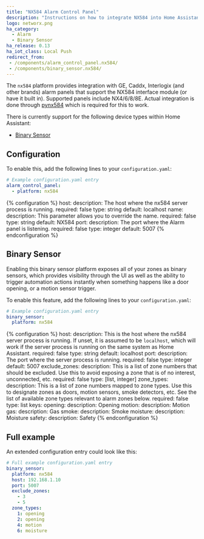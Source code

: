 ```yaml
---
title: "NX584 Alarm Control Panel"
description: "Instructions on how to integrate NX584 into Home Assistant."
logo: networx.png
ha_category:
  - Alarm
  - Binary Sensor
ha_release: 0.13
ha_iot_class: Local Push
redirect_from:
 - /components/alarm_control_panel.nx584/
 - /components/binary_sensor.nx584/
---
```


The `nx584` platform provides integration with GE, Caddx, Interlogix (and other brands) alarm panels that support the NX584 interface module (or have it built in). Supported panels include NX4/6/8/8E. Actual integration is done through [pynx584](http://github.com/kk7ds/pynx584) which is required for this to work.

There is currently support for the following device types within Home Assistant:

- [Binary Sensor](#binary-sensor)

## Configuration

To enable this, add the following lines to your `configuration.yaml`:

```yaml
# Example configuration.yaml entry
alarm_control_panel:
  - platform: nx584
```

{% configuration %}
host:
  description: The host where the nx584 server process is running.
  required: false
  type: string
  default: localhost
name:
  description: This parameter allows you to override the name.
  required: false
  type: string
  default: NX584
port:
  description: The port where the Alarm panel is listening.
  required: false
  type: integer
  default: 5007
{% endconfiguration %}

## Binary Sensor

Enabling this binary sensor platform exposes all of your zones as binary sensors, which provides visibility through the UI as well as the ability to trigger automation actions instantly when something happens like a door opening, or a motion sensor trigger.

To enable this feature, add the following lines to your `configuration.yaml`:

```yaml
# Example configuration.yaml entry
binary_sensor:
  platform: nx584
```

{% configuration %}
host:
  description: This is the host where the nx584 server process is running. If unset, it is assumed to be `localhost`, which will work if the server process is running on the same system as Home Assistant.
  required: false
  type: string
  default: localhost
port:
  description: The port where the server process is running.
  required: false
  type: integer
  default: 5007
exclude_zones:
  description: This is a list of zone numbers that should be excluded. Use this to avoid exposing a zone that is of no interest, unconnected, etc.
  required: false
  type: [list, integer]
zone_types:
  description: This is a list of zone numbers mapped to zone types. Use this to designate zones as doors, motion sensors, smoke detectors, etc. See the list of available zone types relevant to alarm zones below.
  required: false
  type: list
  keys:
    opening:
      description: Opening
    motion:
      description: Motion
    gas:
      description: Gas
    smoke:
      description: Smoke
    moisture:
      description: Moisture
    safety:
      description: Safety
{% endconfiguration %}

## Full example

An extended configuration entry could look like this:

```yaml
# Full example configuration.yaml entry
binary_sensor:
  platform: nx584
  host: 192.168.1.10
  port: 5007
  exclude_zones:
    - 3
    - 5
  zone_types:
    1: opening
    2: opening
    4: motion
    6: moisture
```